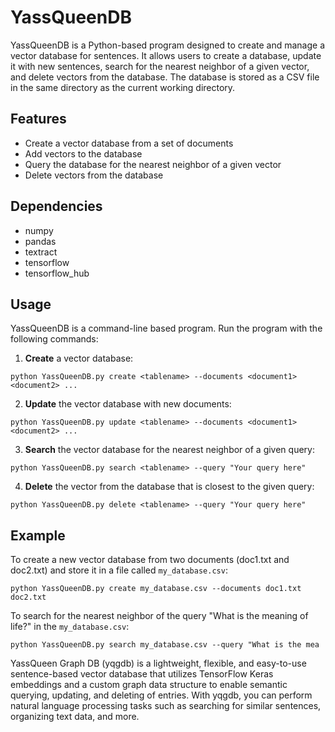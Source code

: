 # YassQueenDB

YassQueenDB is a Python-based program designed to create and manage a vector database for sentences. It allows users to create a database, update it with new sentences, search for the nearest neighbor of a given vector, and delete vectors from the database. The database is stored as a CSV file in the same directory as the current working directory.

## Features

* Create a vector database from a set of documents
* Add vectors to the database
* Query the database for the nearest neighbor of a given vector
* Delete vectors from the database

## Dependencies

* numpy
* pandas
* textract
* tensorflow
* tensorflow_hub

## Usage

YassQueenDB is a command-line based program. Run the program with the following commands:

1. **Create** a vector database:

`python YassQueenDB.py create <tablename> --documents <document1> <document2> ...`

2. **Update** the vector database with new documents:

`python YassQueenDB.py update <tablename> --documents <document1> <document2> ...`

3. **Search** the vector database for the nearest neighbor of a given query:

`python YassQueenDB.py search <tablename> --query "Your query here"`

4. **Delete** the vector from the database that is closest to the given query:

`python YassQueenDB.py delete <tablename> --query "Your query here"`

## Example

To create a new vector database from two documents (doc1.txt and doc2.txt) and store it in a file called `my_database.csv`:

`python YassQueenDB.py create my_database.csv --documents doc1.txt doc2.txt`

To search for the nearest neighbor of the query "What is the meaning of life?" in the `my_database.csv`:

`python YassQueenDB.py search my_database.csv --query "What is the mea`



YassQueen Graph DB (yqgdb) is a lightweight, flexible, and easy-to-use sentence-based vector database that utilizes TensorFlow Keras embeddings and a custom graph data structure to enable semantic querying, updating, and deleting of entries. With yqgdb, you can perform natural language processing tasks such as searching for similar sentences, organizing text data, and more.
